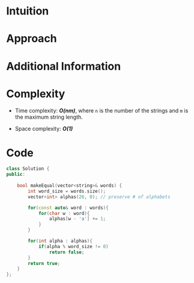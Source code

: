 # Intuition

# Approach

# Additional Information


# Complexity
- Time complexity: ***O(nm)***, where `n` is the number of the strings and `m` is the maximum string length.
<!-- Add your time complexity here, e.g. $$O(n)$$ -->

- Space complexity: ***O(1)***
<!-- Add your space complexity here, e.g. $$O(n)$$ -->

# Code
```cpp
class Solution {
public:
    
    bool makeEqual(vector<string>& words) {
        int word_size = words.size();
        vector<int> alphas(26, 0); // preserve # of alphabets

        for(const auto& word : words){
            for(char w : word){
                alphas[w - 'a'] += 1;
            }
        }

        for(int alpha : alphas){
            if(alpha % word_size != 0)
                return false;
        }
        return true;
    }
};
```
